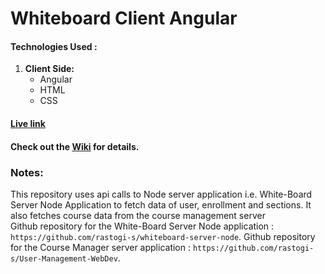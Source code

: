 # Whiteboard Client Angular

#### Technologies Used :

 1. **Client Side:**
    * Angular
    * HTML
    * CSS

#### [Live link](https://whiteboard-client-angular.herokuapp.com/)
#### Check out the [Wiki]() for details.

        
   
### Notes:
This repository uses api calls to Node server application i.e. White-Board Server Node Application to fetch data of user, enrollment and sections. It also fetches course data from the course management server
<br>
Github repository for the White-Board Server Node  application : `https://github.com/rastogi-s/whiteboard-server-node`.
Github repository for the Course Manager server  application : `https://github.com/rastogi-s/User-Management-WebDev`.
